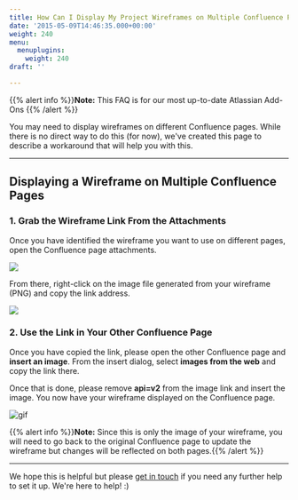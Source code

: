 ```yaml
---
title: How Can I Display My Project Wireframes on Multiple Confluence Pages?
date: '2015-05-09T14:46:35.000+00:00'
weight: 240
menu:
  menuplugins:
    weight: 240
draft: ''

---
```


{{% alert info %}}**Note:** This FAQ is for our most up-to-date Atlassian Add-Ons {{% /alert %}}

You may need to display wireframes on different Confluence pages. While there is no direct way to do this (for now), we've created this page to describe a workaround that will help you with this.

* * *

## Displaying a Wireframe on Multiple Confluence Pages

### 1. Grab the Wireframe Link From the Attachments

Once you have identified the wireframe you want to use on different pages, open the Confluence page attachments.

![](//media.balsamiq.com/img/support/prodfaqs/attachments.png)

From there, right-click on the image file generated from your wireframe (PNG) and copy the link address.

![](//media.balsamiq.com/img/support/prodfaqs/link-address.png)

### 2. Use the Link in Your Other Confluence Page

Once you have copied the link, please open the other Confluence page and **insert an image**. From the insert dialog, select **images from the web** and copy the link there.

Once that is done, please remove **api=v2** from the image link and insert the image. You now have your wireframe displayed on the Confluence page.

![gif](//media.balsamiq.com/img/support/prodfaqs/link-image.png)

{{% alert info %}}**Note:** Since this is only the image of your wireframe, you will need to go back to the original Confluence page to update the wireframe but changes will be reflected on both pages.{{% /alert %}}

* * *

We hope this is helpful but please [get in touch](https://balsamiq.com/company/contact/#/t/m4c) if you need any further help to set it up. We're here to help! :)
